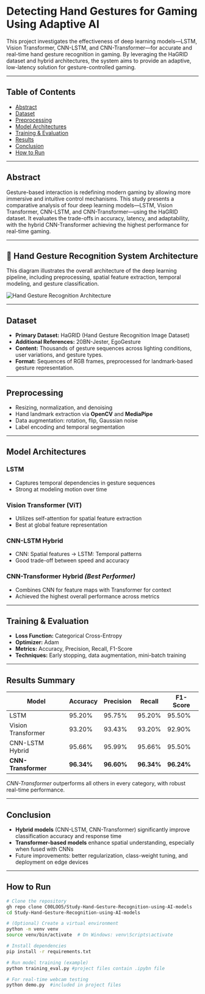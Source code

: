 # Detecting Hand Gestures for Gaming Using Adaptive AI

This project investigates the effectiveness of deep learning models—LSTM, Vision Transformer, CNN-LSTM, and CNN-Transformer—for accurate and real-time hand gesture recognition in gaming. By leveraging the HaGRID dataset and hybrid architectures, the system aims to provide an adaptive, low-latency solution for gesture-controlled gaming.

---

## Table of Contents
- [Abstract](#abstract)
- [Dataset](#dataset)
- [Preprocessing](#preprocessing)
- [Model Architectures](#model-architectures)
- [Training & Evaluation](#training--evaluation)
- [Results](#results-summary)
- [Conclusion](#conclusion)
- [How to Run](#how-to-run)

---

## Abstract

Gesture-based interaction is redefining modern gaming by allowing more immersive and intuitive control mechanisms. This study presents a comparative analysis of four deep learning models—LSTM, Vision Transformer, CNN-LSTM, and CNN-Transformer—using the HaGRID dataset. It evaluates the trade-offs in accuracy, latency, and adaptability, with the hybrid CNN-Transformer achieving the highest performance for real-time gaming.

---

## 🧠 Hand Gesture Recognition System Architecture

This diagram illustrates the overall architecture of the deep learning pipeline, including preprocessing, spatial feature extraction, temporal modeling, and gesture classification.

![Hand Gesture Recognition Architecture](images/architecture.png)

---

## Dataset

- **Primary Dataset:** HaGRID (Hand Gesture Recognition Image Dataset)
- **Additional References:** 20BN-Jester, EgoGesture
- **Content:** Thousands of gesture sequences across lighting conditions, user variations, and gesture types.
- **Format:** Sequences of RGB frames, preprocessed for landmark-based gesture representation.

---

## Preprocessing

- Resizing, normalization, and denoising
- Hand landmark extraction via **OpenCV** and **MediaPipe**
- Data augmentation: rotation, flip, Gaussian noise
- Label encoding and temporal segmentation

---

## Model Architectures

### LSTM
- Captures temporal dependencies in gesture sequences
- Strong at modeling motion over time

### Vision Transformer (ViT)
- Utilizes self-attention for spatial feature extraction
- Best at global feature representation

### CNN-LSTM Hybrid
- CNN: Spatial features → LSTM: Temporal patterns
- Good trade-off between speed and accuracy

### CNN-Transformer Hybrid *(Best Performer)*
- Combines CNN for feature maps with Transformer for context
- Achieved the highest overall performance across metrics

---

## Training & Evaluation

- **Loss Function:** Categorical Cross-Entropy
- **Optimizer:** Adam
- **Metrics:** Accuracy, Precision, Recall, F1-Score
- **Techniques:** Early stopping, data augmentation, mini-batch training

---

## Results Summary

| Model              | Accuracy | Precision | Recall | F1-Score |
|--------------------|----------|-----------|--------|----------|
| LSTM               | 95.20%   | 95.75%    | 95.20% | 95.50%   |
| Vision Transformer | 93.20%   | 93.43%    | 93.20% | 92.90%   |
| CNN-LSTM Hybrid    | 95.66%   | 95.99%    | 95.66% | 95.50%   |
| **CNN-Transformer**| **96.34%**| **96.60%**| **96.34%**| **96.24%** |

*CNN-Transformer* outperforms all others in every category, with robust real-time performance.

---

## Conclusion

- **Hybrid models** (CNN-LSTM, CNN-Transformer) significantly improve classification accuracy and response time
- **Transformer-based models** enhance spatial understanding, especially when fused with CNNs
- Future improvements: better regularization, class-weight tuning, and deployment on edge devices

---

## How to Run

```bash
# Clone the repository
gh repo clone C00LOO5/Study-Hand-Gesture-Recognition-using-AI-models
cd Study-Hand-Gesture-Recognition-using-AI-models

# (Optional) Create a virtual environment
python -m venv venv
source venv/bin/activate  # On Windows: venv\Scripts\activate

# Install dependencies
pip install -r requirements.txt

# Run model training (example)
python training_eval.py #project files contain .ipybn file

# For real-time webcam testing
python demo.py  #included in project files
